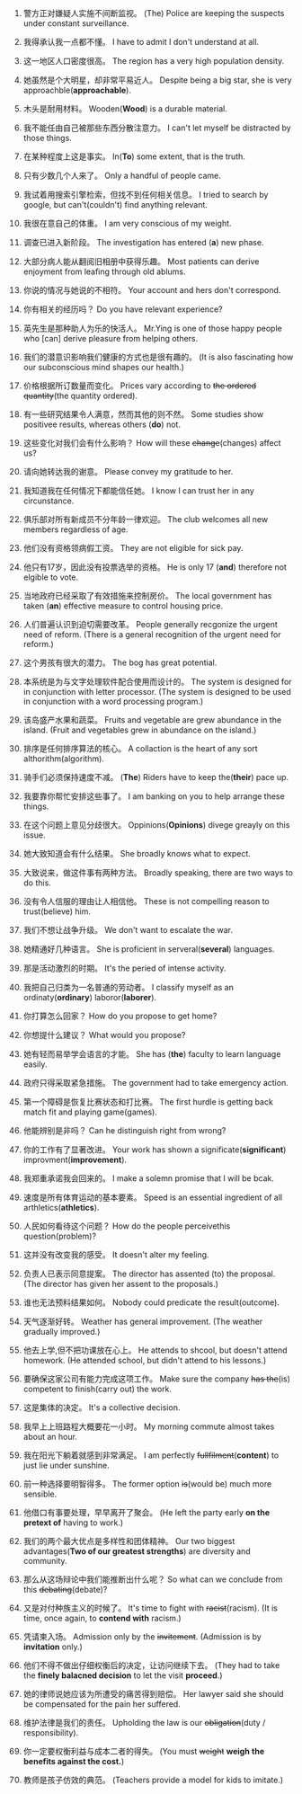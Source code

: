 1. 警方正对嫌疑人实施不间断监视。
(The) Police are keeping the suspects under constant surveillance.
2. 我得承认我一点都不懂。
I have to admit I don't understand at all.
3. 这一地区人口密度很高。
The region has a very high population density.
4. 她虽然是个大明星，却非常平易近人。
Despite being a big star, she is very approachble(**approachable**).
5. 木头是耐用材料。
Wooden(**Wood**) is a durable material.
6. 我不能任由自己被那些东西分散注意力。
I can't let myself be distracted by those things.
7. 在某种程度上这是事实。
In(**To**) some extent, that is the truth.
8. 只有少数几个人来了。
Only a handful of people came.
9. 我试着用搜索引擎检索，但找不到任何相关信息。
I tried to search by google, but can't(couldn't) find anything relevant.
10. 我很在意自己的体重。
I am very conscious of my weight.
11. 调查已进入新阶段。
The investigation has entered (**a**) new phase.
12. 大部分病人能从翻阅旧相册中获得乐趣。
Most patients can derive enjoyment from leafing through old ablums.
13. 你说的情况与她说的不相符。
Your account and hers don't correspond.
14. 你有相关的经历吗？
Do you have relevant experience?
15. 英先生是那种助人为乐的快活人。
Mr.Ying is one of those happy people who [can] derive pleasure from helping others.
16. 我们的潜意识影响我们健康的方式也是很有趣的。
(It is also fascinating how our subconscious mind shapes our health.)
17. 价格根据所订数量而变化。
Prices vary according to ~~the ordered quantity~~(the quantity ordered).
18. 有一些研究结果令人满意，然而其他的则不然。
Some studies show positivee results, whereas others (**do**) not.
19. 这些变化对我们会有什么影响？
How will these ~~change~~(changes) affect us?
20. 请向她转达我的谢意。
Please convey my gratitude to her.
21. 我知道我在任何情况下都能信任她。
I know I can trust her in any circunstance.
22. 俱乐部对所有新成员不分年龄一律欢迎。
The club welcomes all new members regardless of age.
23. 他们没有资格领病假工资。
They are not eligible for sick pay.
24. 他只有17岁，因此没有投票选举的资格。
He is only 17 (**and**) therefore not elgible to vote.
25. 当地政府已经采取了有效措施来控制房价。
The local government has taken (**an**) effective measure to control housing price.
26. 人们普遍认识到迫切需要改革。
People generally recgonize the urgent need of reform. 
(There is a general recognition of the urgent need for reform.)
27. 这个男孩有很大的潜力。
The bog has great potential.
28. 本系统是为与文字处理软件配合使用而设计的。
The system is designed for in conjunction with letter processor. 
(The system is designed to be used in conjunction with a word processing program.)
29. 该岛盛产水果和蔬菜。
Fruits and vegetable are grew abundance in the island. 
(Fruit and vegetables grew in abundance on the island.)
30. 排序是任何排序算法的核心。
A collaction is the heart of any sort althorithm(algorithm).
31. 骑手们必须保持速度不减。
(**The**) Riders have to keep the(**their**) pace up.
32. 我要靠你帮忙安排这些事了。
I am banking on you to help arrange these things.
33. 在这个问题上意见分歧很大。
Oppinions(**Opinions**) divege greayly on this issue.
34. 她大致知道会有什么结果。
She broadly knows what to expect.
35. 大致说来，做这件事有两种方法。
Broadly speaking, there are two ways to do this.
36. 没有令人信服的理由让人相信他。
These is not compelling reason to trust(believe) him.
37. 我们不想让战争升级。
We don't want to escalate the war.
38. 她精通好几种语言。
She is proficient in serveral(**several**) languages.
39. 那是活动激烈的时期。
It's the peried of intense activity.
40. 我把自己归类为一名普通的劳动者。
I classify myself as an ordinaty(**ordinary**) laboror(**laborer**).
41. 你打算怎么回家？
How do you propose to get home?
42. 你想提什么建议？
What would you propose?
43. 她有轻而易举学会语言的才能。
She has (**the**) faculty to learn language easily.
44. 政府只得采取紧急措施。
The government had to take emergency action.
45. 第一个障碍是恢复比赛状态和打比赛。
The first hurdle is getting back match fit and playing game(games).
46. 他能辨别是非吗？
Can he distinguish right from wrong?
47. 你的工作有了显著改进。
Your work has shown a significate(**significant**) improvment(**improvement**).
48. 我郑重承诺我会回来的。
I make a solemn promise that I will be bcak.
49. 速度是所有体育运动的基本要素。
Speed is an essential ingredient of all arthletics(**athletics**).
50. 人民如何看待这个问题？
How do the people perceivethis question(problem)?
51. 这并没有改变我的感受。
It doesn't alter my feeling.
52. 负责人已表示同意提案。
The director has assented (to) the proposal.
(The director has given her assent to the proposals.)
53. 谁也无法预料结果如何。
Nobody could predicate the result(outcome).
54. 天气逐渐好转。
Weather has general improvement.
(The weather gradually improved.)
55. 他去上学,但不把功课放在心上。
He attends to shcool, but doesn't attend homework.
(He attended school, but didn't attend to his lessons.)
56. 要确保这家公司有能力完成这项工作。
Make sure the company ~~has the~~(is) competent to finish(carry out) the work.
57. 这是集体的决定。
It's a collective decision.
58. 我早上上班路程大概要花一小时。
My morning commute almost takes about an hour.
59. 我在阳光下躺着就感到非常满足。
I am perfectly ~~fullfilment~~(**content**) to just lie under sunshine.
60. 前一种选择要明智得多。
The former option ~~is~~(would be) much more sensible.
61. 他借口有事要处理，早早离开了聚会。
(He left the party early **on the pretext of** having to work.)
62. 我们的两个最大优点是多样性和团体精神。
Our two biggest advantages(**Two of our greatest strengths**) are diversity and community.
63. 那么从这场辩论中我们能推断出什么呢？
So what can we conclude from this ~~debating~~(debate)?
64. 又是对付种族主义的时候了。
   It's time to fight with ~~racist~~(racism).
   (It is time, once again, to **contend with** racism.)
65. 凭请柬入场。
   Admission only by the ~~invitement~~.
   (Admission is by **invitation** only.)
66. 他们不得不做出仔细权衡后的决定，让访问继续下去。
    (They had to take the **finely balacned decision** to let the visit **proceed**.)


67. 她的律师说她应该为所遭受的痛苦得到赔偿。
Her lawyer said she should be compensated for the pain her suffered.

68. 维护法律是我们的责任。
Upholding the law is our ~~obligation~~(duty / responsibility).

69. 你一定要权衡利益与成本二者的得失。
    (You must ~~weight~~ **weigh** **the benefits against the cost.**)


70. 教师是孩子仿效的典范。
(Teachers provide a model for kids to imitate.)